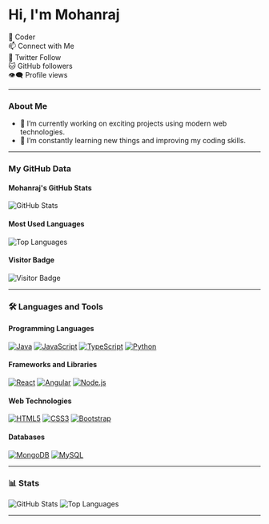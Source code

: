 # Hi, I'm Mohanraj

💫 Coder  
📫 Connect with Me  
🌟 Twitter Follow  
🐱 GitHub followers  
👁️‍🗨️ Profile views

---

### About Me
- 🔭 I’m currently working on exciting projects using modern web technologies.
- 🌱 I’m constantly learning new things and improving my coding skills.

---

### My GitHub Data

#### Mohanraj's GitHub Stats
![GitHub Stats](https://github-readme-stats.vercel.app/api?username=mohanraj-e29&show_icons=true)


#### Most Used Languages
![Top Languages](https://github-readme-stats.vercel.app/api/top-langs/?username=mohanraj-e29&layout=compact)



#### Visitor Badge
![Visitor Badge](https://visitor-badge.glitch.me/badge?page_id=mohanraj-e29.mohanraj-e29)

---

### 🛠️ Languages and Tools

#### Programming Languages
[![Java](https://img.shields.io/badge/Java-ED8B00?style=for-the-badge&logo=java&logoColor=white)](https://www.java.com)
[![JavaScript](https://img.shields.io/badge/JavaScript-323330?style=for-the-badge&logo=javascript&logoColor=F7DF1E)](https://developer.mozilla.org/en-US/docs/Web/JavaScript)
[![TypeScript](https://img.shields.io/badge/TypeScript-007ACC?style=for-the-badge&logo=typescript&logoColor=white)](https://www.typescriptlang.org)
[![Python](https://img.shields.io/badge/Python-3776AB?style=for-the-badge&logo=python&logoColor=white)](https://www.python.org)

#### Frameworks and Libraries
[![React](https://img.shields.io/badge/React-20232A?style=for-the-badge&logo=react&logoColor=61DAFB)](https://reactjs.org)
[![Angular](https://img.shields.io/badge/Angular-DD0031?style=for-the-badge&logo=angular&logoColor=white)](https://angular.io)
[![Node.js](https://img.shields.io/badge/Node.js-339933?style=for-the-badge&logo=nodedotjs&logoColor=white)](https://nodejs.org)

#### Web Technologies
[![HTML5](https://img.shields.io/badge/HTML5-E34F26?style=for-the-badge&logo=html5&logoColor=white)](https://developer.mozilla.org/en-US/docs/Web/HTML)
[![CSS3](https://img.shields.io/badge/CSS3-1572B6?style=for-the-badge&logo=css3&logoColor=white)](https://developer.mozilla.org/en-US/docs/Web/CSS)
[![Bootstrap](https://img.shields.io/badge/Bootstrap-563D7C?style=for-the-badge&logo=bootstrap&logoColor=white)](https://getbootstrap.com)

#### Databases
[![MongoDB](https://img.shields.io/badge/MongoDB-4EA94B?style=for-the-badge&logo=mongodb&logoColor=white)](https://www.mongodb.com)
[![MySQL](https://img.shields.io/badge/MySQL-00000F?style=for-the-badge&logo=mysql&logoColor=white)](https://www.mysql.com)



---

### 📊 Stats

![GitHub Stats](https://github-readme-stats.vercel.app/api?username=mohanraj-e29&show_icons=true)
![Top Languages](https://github-readme-stats.vercel.app/api/top-langs/?username=mohanraj-e29&layout=compact)

---


